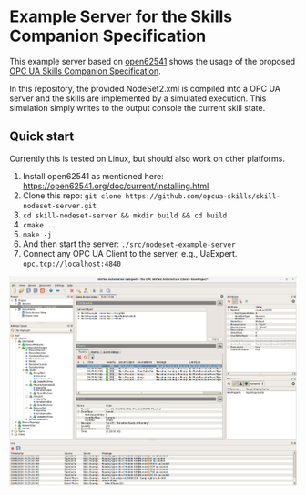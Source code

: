 # Example Server for the Skills Companion Specification

This example server based on [open62541](https://github.com/open62541/open62541) shows the usage of the
proposed [OPC UA Skills Companion Specification](https://github.com/opcua-skills/skill-nodeset).

In this repository, the provided NodeSet2.xml is compiled into a OPC UA server and the skills are implemented by a simulated execution.
This simulation simply writes to the output console the current skill state.

## Quick start

Currently this is tested on Linux, but should also work on other platforms.

1. Install open62541 as mentioned here: https://open62541.org/doc/current/installing.html
1. Clone this repo: `git clone https://github.com/opcua-skills/skill-nodeset-server.git`
1. `cd skill-nodeset-server && mkdir build && cd build`
1. `cmake ..`
1. `make -j`
1. And then start the server: `./src/nodeset-example-server`
1. Connect any OPC UA Client to the server, e.g., UaExpert. `opc.tcp://localhost:4840`

![UaExpert Screenshot](/tools/uaexpert.png?raw=true "UaExpert Screenshot")